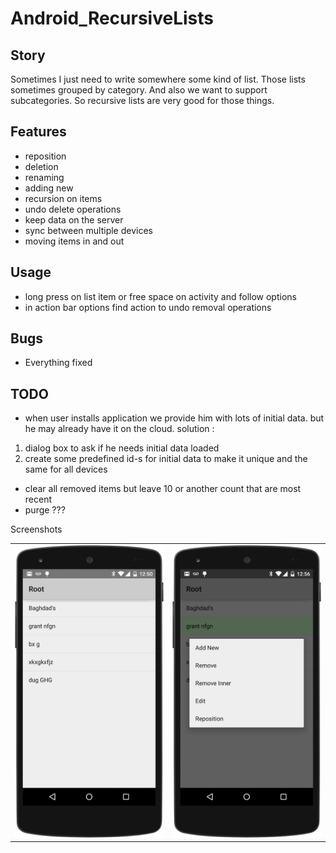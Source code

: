 # Android_RecursiveLists

## Story
Sometimes I just need to write somewhere some kind of list.
Those lists sometimes grouped by category. And also we want to support subcategories. 
So recursive lists are very good for those things.

## Features
* reposition 
* deletion 
* renaming
* adding new
* recursion on items
* undo delete operations
* keep data on the server
* sync between multiple devices
* moving items in and out


## Usage
* long press on list item or free space on activity and follow options
* in action bar options find action to undo removal operations

## Bugs
* Everything fixed

## TODO 
* when user installs application we provide him with lots of initial data. 
but he may already have it on the cloud. solution : 
1) dialog box to ask if he needs initial data loaded
2) create some predefined id-s for initial data to make it unique and the same for all devices
* clear all removed items but leave 10 or another count that are most recent
* purge ???


Screenshots

<table>
  <tr>
    <td>
      <img src="https://raw.githubusercontent.com/antoshkaplus/Android_RecursiveLists/master/screenshots/root_list.png" />
    </td>
    <td>
      <img src="https://raw.githubusercontent.com/antoshkaplus/Android_RecursiveLists/master/screenshots/context_menu.png" />
    </td>
  </tr>
</table>
